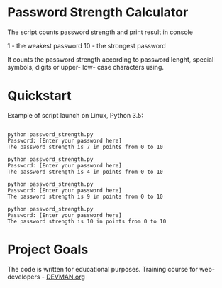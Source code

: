 # Password Strength Calculator

The script counts password strength and print result in console

1 - the weakest password
10 - the strongest password

It counts the password strength according to password lenght, special symbols, digits or upper- low- case characters using.

# Quickstart

Example of script launch on Linux, Python 3.5:

```#!bash

python password_strength.py 
Password: [Enter your password here]
The password strength is 7 in points from 0 to 10

python password_strength.py 
Password: [Enter your password here]
The password strength is 4 in points from 0 to 10

python password_strength.py 
Password: [Enter your password here]
The password strength is 9 in points from 0 to 10

python password_strength.py 
Password: [Enter your password here]
The password strength is 10 in points from 0 to 10
```

# Project Goals

The code is written for educational purposes. Training course for web-developers - [DEVMAN.org](https://devman.org)
